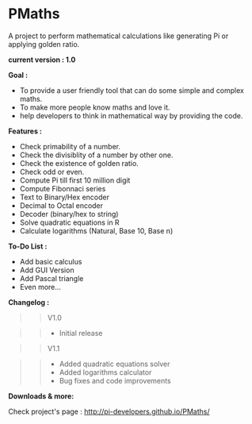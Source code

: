 # PMaths

A project to perform mathematical calculations like generating Pi or applying golden ratio.



**current version : 1.0**



**Goal :**
- To provide a user friendly tool that can do some simple and complex maths.
- To make more people know maths and love it.
- help developers to think in mathematical way by providing the code.


**Features :**
- Check primability of a number.
- Check the divisiblity of a number by other one.
- Check the existence of golden ratio.
- Check odd or even.
- Compute Pi till first 10 million digit
- Compute Fibonnaci series
- Text to Binary/Hex encoder
- Decimal to Octal encoder
- Decoder (binary/hex to string)
- Solve quadratic equations in R
- Calculate logarithms (Natural, Base 10, Base n)


**To-Do List :**
- Add basic calculus
- Add GUI Version
- Add Pascal triangle
- Even more...

**Changelog :**
>>V1.0

>> - Initial release

>>V1.1

>> - Added quadratic equations solver
>> - Added logarithms calculator
>> - Bug fixes and code improvements


**Downloads & more:**

Check project's page : http://pi-developers.github.io/PMaths/
